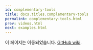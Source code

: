```yaml
---
id: complementary-tools
title: docs.titles.complementary-tools
permalink: complementary-tools.html
prev: videos.html
next: examples.html
---
```


이 페이지는 이동되었습니다. [GitHub wiki](https://github.com/facebook/react/wiki/Complementary-Tools).
